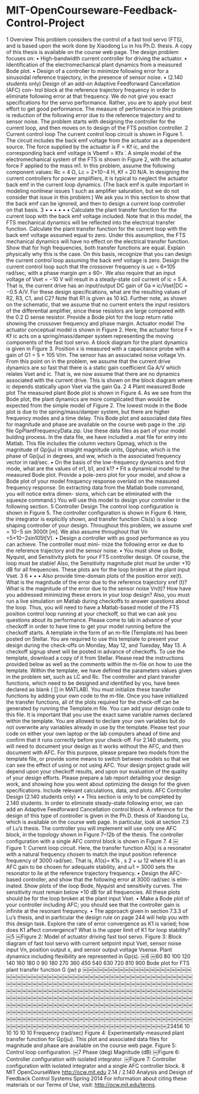 # MIT-OpenCourseware-Feedback-Control-Project

1 Overview
This problem considers the control of a fast tool servo (FTS), and is based upon the work done by Xiaodong Lu in his Ph.D. thesis. A copy of this thesis is available on the course web page. The design problem focuses on:
• High-bandwidth current controller for driving the actuator.
• Identification of the electromechanical plant dynamics from a measured Bode plot.
• Design of a controller to minimize following error for a sinusoidal reference trajectory, in the presence of sensor noise.
• (2.140 students only) Design of an add-on Adaptive Feedforward Cancellation (AFC) con- trol block at the reference trajectory frequency in order to eliminate following error at that frequency.
We do not give you exact specifications for the servo performance. Rather, you are to apply your best effort to get good performance. The measure of perfomance in this problem is reduction of the following error due to the reference trajectory and to sensor noise.
The problem starts with designing the controller for the current loop, and then moves on to design of the FTS position controller.
2 Current control loop
The current control loop circuit is shown in Figure 1. The circuit includes the back emf voltage from the actuator as a dependent source. The force supplied by the actuator is F = Kf ic, and the corresponding back emf voltage is Vbemf = Kfx ̇. A simple model of the electromechanical system of the FTS is shown in Figure 2, with the actuator force F applied to the mass m1.
In this problem, assume the following component values: Rc = 4 Ω, Lc = 2×10−4 H, Kf = 20 N/A. In designing the current controllers for power amplifiers, it is typical to neglect the actuator back
emf in the current loop dynamics. (The back emf is quite important in modeling nonlinear issues 1
such as amplifier saturation, but we do not consider that issue in this problem.) We ask you in this section to show that the back emf can be ignored, and then to design a current loop controller on that basis.
3
•
•
• • •
•
Calculate the plant transfer function for the current loop with the back emf voltage included. Note that in this model, the FTS mechanical dynamics will be reflected into the electrical transfer function.
Calculate the plant transfer function for the current loop with the back emf voltage assumed equal to zero. Under this assumption, the FTS mechanical dynamics will have no effect on the electrical transfer function.
Show that for high frequencies, both transfer functions are equal. Explain physically why this is the case.
On this basis, recognize that you can design the current control loop assuming the back emf voltage is zero.
Design the current control loop such that the crossover frequency is ωc = 6×105 rad/sec, with a phase margin φm ≥ 60◦. We also require that an input voltage of Vset = −10 V will result in a steady-state coil current of ic = 5 A. That is, the current drive has an input/output DC gain of Ga ≡ ic/Vset|DC = −0.5 A/V. For these design specifications, what are the resulting values of R2, R3, C1, and C2? Note that R1 is given as 10 kΩ. Further note, as shown on the schematic, that we assume that no current enters the input resistors of the differential amplifier, since these resistors are large compared with the 0.2 Ω sense resistor.
Provide a Bode plot for the loop return ratio showing the crossover frequency and phase margin.
Actuator model
The actuator conceptual model is shown in Figure 2. Here, the actuator force F = Kf ic acts on a spring/mass/damper system representing the moving components of the fast tool servo.
A block diagram for the plant dynamics is given in Figure 3. Position x is measured with a capacitance probe with a gain of G1 = 5 × 105 V/m. The sensor has an associated noise voltage Vn.
From this point on in the problem, we assume that the current drive dynamics are so fast that there is a static gain coefficient Ga A/V which relates Vset and ic. That is, we now assume that there are no dynamics associated with the current drive. This is shown on the block diagram where ic depends statically upon Vset via the gain Ga.
2
4 Plant measured Bode plot
The measured plant Bode plot is shown in Figure 4. As we see from the Bode plot, the plant dynamics are more complicated than would be expected from the simple model of Figure 2. The lowest mode in the Bode plot is due to the spring/mass/damper system, but there are higher frequency modes and a time delay.
This Bode plot and associated data files for magnitude and phase are available on the course web page in the .zip file GpPlantFrequencyData.zip. Use these data files as part of your model bulding process. In the data file, we have included a .mat file for entry into Matlab. This file includes the column vectors Gpmag, which is the magnitude of Gp(jω) in straight magnitude units, Gpphase, which is the phase of Gp(jω) in degrees, and ww, which is the associated frequency vector in rad/sec.
• On the basis of the low-frequency dynamics and first mode, what are the values of m1, b1, and k1?
• Fit a dynamical model to the measured Bode plot. Provide a pole-zero plot for your model, and show a Bode plot of your model frequency response overlaid on the measured frequency response. (In extracting data from the Matlab bode command, you will notice extra dimen- sions, which can be eliminated with the squeeze command.)
You will use this model to design your controller in the following section.
5 Controller Design
The control loop configuration is shown in Figure 5. The controller configuration is shown in Figure 6. Here, the integrator is explicitly shown, and transfer function Cls(s) is a loop shaping controller of your design.
Throughout this problem, we assume
xref = 10−5 sin 3000t [m].
We also assume throughout that
Vn =5×10−2sin105t[V].
• Design a controller with as good performance as you can achieve. The controller must mini-
mize the following error xe due to the reference trajectory and the sensor noise.
• You must show us Bode, Nyquist, and Sensitivity plots for your FTS controller design. Of course, the loop must be stable! Also, the Sensitivity magnitude plot must be under +10 dB for all frequencies. These plots are for the loop broken at the plant input Vset.
3
6
•
•
•
Also provide time-domain plots of the position error xe(t). What is the magnitude of the error due to the reference trajectory xref (t)? What is the magnitude of the error due to the sensor noise Vn(t)? How have you addressed minimizing these errors in your loop design?
Also, you must run a live simulation on Matlab during checkoffs to answer questions about the loop. Thus, you will need to have a Matlab-based model of the FTS position control loop running at your checkoff, so that we can ask you questions about its performance. Please come to lab in advance of your checkoff in order to have time to get your model running before the checkoff starts.
A template in the form of an m-file (Template.m) has been posted on Stellar. You are required to use this template to present your design during the check-offs on Monday, May 12, and Tuesday, May 13. A checkoff signup sheet will be posted in advance of checkoffs. To use the template, download a copy of it from Stellar. Please read the instructions provided below as well as the comments within the m-file on how to use the template.
Within the template, we have defined the parameters values given in the problem set, such as LC and Rc. The controller and plant transfer functions, which need to be designed and identified by you, have been declared as blank ( [] in MATLAB). You must initialize these transfer functions by adding your own code to the m-file. Once you have initialized the transfer functions, all of the plots required for the check-off can be generated by running the Template.m file. You can add your design code to this file. It is important that you use the exact same variable names declared within the template. You are allowed to declare your own variables but do not overwrite any variables already in use by the template. Please test your code on either your own laptop or the lab computers ahead of time and confirm that it runs correctly before your check-off.
For 2.140 students, you will need to document your design as it works without the AFC, and then document with AFC. For this purpose, please prepare two models from the template file, or provide some means to switch between models so that we can see the effect of using or not using AFC.
Your design project grade will depend upon your checkoff results, and upon our evaluation of the quality of your design efforts. Please prepare a lab report detailing your design work, and showing how you went about optimizing the design for the given specifications. Include relevant calculations, data, and plots.
AFC Controller Design (2.140 students only)
•
•
This section is only to be completed by 2.140 students.
In order to eliminate steady-state following error, we can add an Adaptive Feedforward Cancellation control block. A reference for the design of this type of controller is given in the Ph.D. thesis of Xiaodong Lu, which is available on the course web page. In particular, look at section 7.3 of Lu’s thesis. The controller you will implement will use only one AFC block, in the topology shown in Figure 7–12b of the thesis. The controller configuration with a single AFC control block is shown in Figure 7.
4
￼Figure 1: Current loop circuit.
Here, the transfer function A1(s) is a resonator with a natural frequency chosen to match the input position reference frequency of 3000 rad/sec. That is,
A1(s)= K1s , s 2 + ω 12
where K1 is an AFC gain to be chosen for adequate stability, and ω1 = 3000 sets the resonator to lie at the reference trajectory frequency.
• Design the AFC-based controller, and show that the following error at 3000 rad/sec is elim- inated. Show plots of the loop Bode, Nyquist and sensitivity curves. The sensitivity must remain below +10 dB for all frequencies. All these plots should be for the loop broken at the plant input Vset.
• Make a Bode plot of your controller including AFC; you should see that the controller gain is infinite at the resonant frequency.
• The approach given in section 7.3.3 of Lu’s thesis, and in particular the design rule on page 244 will help you with this design task. Explore the rate of error convergence as K1 is varied; how does K1 affect convergence? What is the upper limit of K1 for loop stability?
￼5
￼Figure 2: Model of actuator driving fast tool servo.
Figure 3: Block diagram of fast tool servo with current setpoint input Vset, sensor noise input Vn, position output x, and sensor output voltage Vsense. Plant dynamics including flexibility are represented in Gp(s).
￼6
￼ 60
 80
 100
 120
 140
 160
 180
0  90  180  270  360  450  540  630  720  810
 900
Bode plot for FTS plant transfer function G (jw) p
￼￼￼￼￼￼￼￼￼￼￼￼￼￼￼￼￼￼￼￼￼￼￼￼￼￼￼￼￼￼￼￼￼￼￼￼￼￼￼￼￼￼￼￼￼￼￼￼￼￼￼￼￼￼￼￼￼￼￼￼￼￼￼￼￼￼￼￼￼￼￼￼￼￼￼￼￼￼￼￼￼￼￼￼￼￼￼￼￼￼￼￼￼￼￼￼￼￼￼￼￼￼￼￼￼￼￼￼￼￼￼￼￼￼￼￼￼￼￼￼￼￼￼￼￼￼￼￼￼￼￼￼￼￼￼￼￼￼￼￼￼￼￼￼￼￼￼￼￼￼￼￼￼￼￼￼￼￼￼￼￼￼￼￼￼￼￼￼￼￼￼￼￼￼￼￼￼￼￼￼￼￼￼￼￼￼￼￼￼￼￼￼￼￼￼￼￼￼￼￼￼￼￼￼￼￼￼￼￼￼￼￼￼￼￼￼￼￼￼￼￼￼￼￼￼￼￼￼￼￼￼￼￼￼￼￼￼￼￼￼￼￼￼￼￼￼￼￼￼￼￼￼￼￼￼￼￼￼￼￼￼￼￼￼￼￼￼￼￼￼￼￼￼￼￼￼￼￼￼￼￼￼￼￼￼￼￼￼￼￼￼￼￼￼￼￼￼￼￼￼￼￼￼￼23456 10 10 10 10 10
Frequency (rad/sec)
Figure 4: Experimentally-measured plant transfer function for Gp(jω). This plot and associated data files for magnitude and phase are available on the course web page.
Figure 5: Control loop configuration.
￼7
Phase (deg) Magnitude (dB)
￼Figure 6: Controller configuration with isolated integrator.
￼Figure 7: Controller configuration with isolated integrator and a single AFC controller block.
8
MIT OpenCourseWare
http://ocw.mit.edu
2.14 / 2.140 Analysis and Design of Feedback Control Systems Spring 2014
For information about citing these materials or our Terms of Use, visit: http://ocw.mit.edu/terms.
